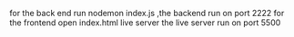 for the back end run nodemon index.js ,the backend run on port 2222
for the frontend open index.html live server the live server run on port 5500